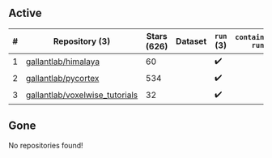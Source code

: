 ## Active
| # | Repository (3) | Stars (626) | Dataset | `run` (3) | `containers-run` |
| --- | --- | --- | --- | --- | --- |
| 1 | [gallantlab/himalaya](https://github.com/gallantlab/himalaya) | 60 |  | :heavy_check_mark: |  |
| 2 | [gallantlab/pycortex](https://github.com/gallantlab/pycortex) | 534 |  | :heavy_check_mark: |  |
| 3 | [gallantlab/voxelwise_tutorials](https://github.com/gallantlab/voxelwise_tutorials) | 32 |  | :heavy_check_mark: |  |

## Gone
No repositories found!
